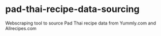 # pad-thai-recipe-data-sourcing
Webscraping tool to source Pad Thai recipe data from Yummly.com and Allrecipes.com
